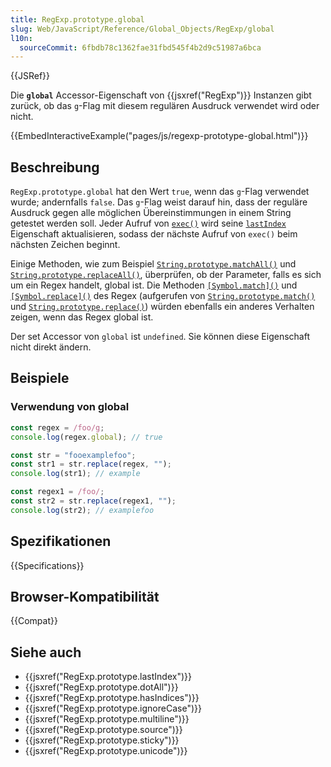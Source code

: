 ```yaml
---
title: RegExp.prototype.global
slug: Web/JavaScript/Reference/Global_Objects/RegExp/global
l10n:
  sourceCommit: 6fbdb78c1362fae31fbd545f4b2d9c51987a6bca
---
```


{{JSRef}}

Die **`global`** Accessor-Eigenschaft von {{jsxref("RegExp")}} Instanzen gibt zurück, ob das `g`-Flag mit diesem regulären Ausdruck verwendet wird oder nicht.

{{EmbedInteractiveExample("pages/js/regexp-prototype-global.html")}}

## Beschreibung

`RegExp.prototype.global` hat den Wert `true`, wenn das `g`-Flag verwendet wurde; andernfalls `false`. Das `g`-Flag weist darauf hin, dass der reguläre Ausdruck gegen alle möglichen Übereinstimmungen in einem String getestet werden soll. Jeder Aufruf von [`exec()`](/de/docs/Web/JavaScript/Reference/Global_Objects/RegExp/exec) wird seine [`lastIndex`](/de/docs/Web/JavaScript/Reference/Global_Objects/RegExp/lastIndex) Eigenschaft aktualisieren, sodass der nächste Aufruf von `exec()` beim nächsten Zeichen beginnt.

Einige Methoden, wie zum Beispiel [`String.prototype.matchAll()`](/de/docs/Web/JavaScript/Reference/Global_Objects/String/matchAll) und [`String.prototype.replaceAll()`](/de/docs/Web/JavaScript/Reference/Global_Objects/String/replaceAll), überprüfen, ob der Parameter, falls es sich um ein Regex handelt, global ist. Die Methoden [`[Symbol.match]()`](/de/docs/Web/JavaScript/Reference/Global_Objects/RegExp/Symbol.match) und [`[Symbol.replace]()`](/de/docs/Web/JavaScript/Reference/Global_Objects/RegExp/Symbol.replace) des Regex (aufgerufen von [`String.prototype.match()`](/de/docs/Web/JavaScript/Reference/Global_Objects/String/match) und [`String.prototype.replace()`](/de/docs/Web/JavaScript/Reference/Global_Objects/String/replace)) würden ebenfalls ein anderes Verhalten zeigen, wenn das Regex global ist.

Der set Accessor von `global` ist `undefined`. Sie können diese Eigenschaft nicht direkt ändern.

## Beispiele

### Verwendung von global

```js
const regex = /foo/g;
console.log(regex.global); // true

const str = "fooexamplefoo";
const str1 = str.replace(regex, "");
console.log(str1); // example

const regex1 = /foo/;
const str2 = str.replace(regex1, "");
console.log(str2); // examplefoo
```

## Spezifikationen

{{Specifications}}

## Browser-Kompatibilität

{{Compat}}

## Siehe auch

- {{jsxref("RegExp.prototype.lastIndex")}}
- {{jsxref("RegExp.prototype.dotAll")}}
- {{jsxref("RegExp.prototype.hasIndices")}}
- {{jsxref("RegExp.prototype.ignoreCase")}}
- {{jsxref("RegExp.prototype.multiline")}}
- {{jsxref("RegExp.prototype.source")}}
- {{jsxref("RegExp.prototype.sticky")}}
- {{jsxref("RegExp.prototype.unicode")}}
